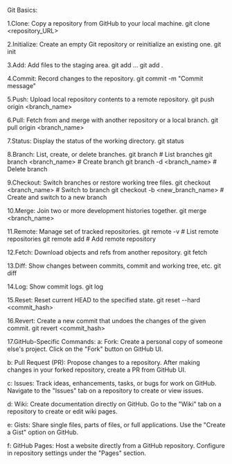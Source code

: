 Git Basics:

1.Clone: Copy a repository from GitHub to your local machine.
git clone <repository_URL>

2.Initialize: Create an empty Git repository or reinitialize an existing one.
git init

3.Add: Add files to the staging area.
git add <file1> <file2> ...
git add .

4.Commit: Record changes to the repository.
git commit -m "Commit message"

5.Push: Upload local repository contents to a remote repository.
git push origin <branch_name>

6.Pull: Fetch from and merge with another repository or a local branch.
git pull origin <branch_name>

7.Status: Display the status of the working directory.
git status

8.Branch: List, create, or delete branches.
git branch                            # List branches
git branch <branch_name>             # Create branch
git branch -d <branch_name>          # Delete branch

9.Checkout: Switch branches or restore working tree files.
git checkout <branch_name>             # Switch to branch
git checkout -b <new_branch_name>    # Create and switch to a new branch

10.Merge: Join two or more development histories together.
git merge <branch_name>

11.Remote: Manage set of tracked repositories.
git remote -v                        # List remote repositories
git remote add <name> <URL>         # Add remote repository

12.Fetch: Download objects and refs from another repository.
git fetch <remote>

13.Diff: Show changes between commits, commit and working tree, etc.
git diff

14.Log: Show commit logs.
git log

15.Reset: Reset current HEAD to the specified state.
git reset --hard <commit_hash>

16.Revert: Create a new commit that undoes the changes of the given commit.
git revert <commit_hash>

17.GitHub-Specific Commands:
a: Fork: Create a personal copy of someone else's project.
 Click on the "Fork" button on GitHub UI.

b: Pull Request (PR): Propose changes to a repository.
After making changes in your forked repository, create a PR from GitHub UI.

c: Issues: Track ideas, enhancements, tasks, or bugs for work on GitHub.
Navigate to the "Issues" tab on a repository to create or view issues.

d: Wiki: Create documentation directly on GitHub.
Go to the "Wiki" tab on a repository to create or edit wiki pages.

e: Gists: Share single files, parts of files, or full applications.
Use the "Create a Gist" option on GitHub.

f: GitHub Pages: Host a website directly from a GitHub repository.
Configure in repository settings under the "Pages" section.
